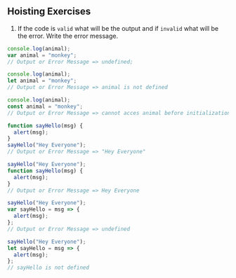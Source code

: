 ## Hoisting Exercises

1. If the code is `valid` what will be the output and if `invalid` what will be the error. Write the error message.

```js
console.log(animal);
var animal = "monkey";
// Output or Error Message => undefined;
```

```js
console.log(animal);
let animal = "monkey";
// Output or Error Message => animal is not defined
```

```js
console.log(animal);
const animal = "monkey";
// Output or Error Message => cannot acces animal before initialization
```

```js
function sayHello(msg) {
  alert(msg);
}
sayHello("Hey Everyone");
// Output or Error Message => "Hey Everyone"
```

```js
sayHello("Hey Everyone");
function sayHello(msg) {
  alert(msg);
}
// Output or Error Message => Hey Everyone
```

```js
sayHello("Hey Everyone");
var sayHello = msg => {
  alert(msg);
};
// Output or Error Message => undefined
```

```js
sayHello("Hey Everyone");
let sayHello = msg => {
  alert(msg);
};
// sayHello is not defined
```

